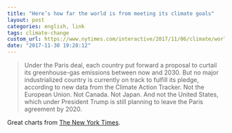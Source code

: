 ```yaml
---
title: "Here’s how far the world is from meeting its climate goals"
layout: post
categories: english, link
tags: climate-change
custom_url: https://www.nytimes.com/interactive/2017/11/06/climate/world-emissions-goals-far-off-course.html
date: "2017-11-30 19:28:12"
---
```


> Under the Paris deal, each country put forward a proposal to curtail its greenhouse-gas emissions between now and 2030. But no major industrialized country is currently on track to fulfill its pledge, according to new data from the Climate Action Tracker. Not the European Union. Not Canada. Not Japan. And not the United States, which under President Trump is still planning to leave the Paris agreement by 2020.

Great charts from [The New York Times][0].

[0]: https://www.nytimes.com/interactive/2017/11/06/climate/world-emissions-goals-far-off-course.html

